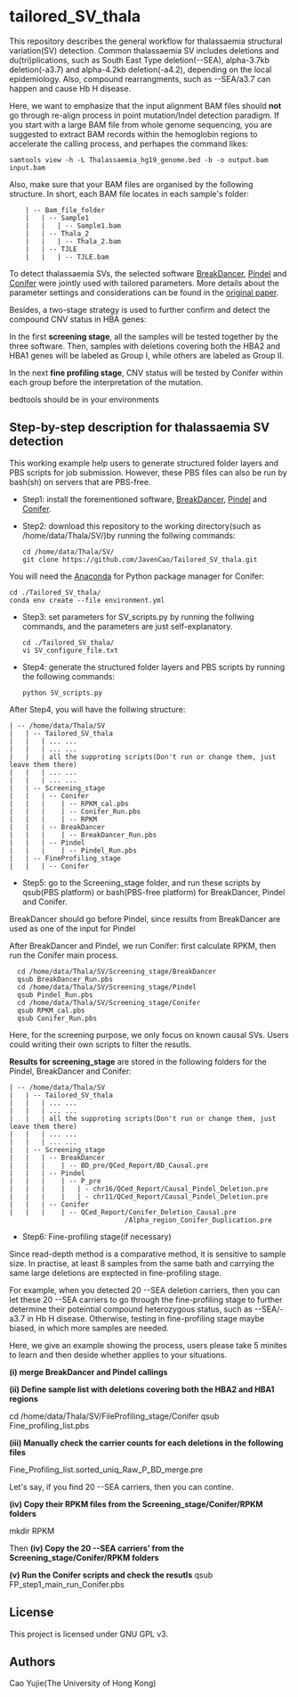 # tailored_SV_thala

This repository describes the general workflow for thalassaemia structural variation(SV) detection. Common thalassaemia SV includes deletions and du(tri)plications, such as South East Type deletion(--SEA), alpha-3.7kb deletion(-a3.7) and alpha-4.2kb deletion(-a4.2), depending on the local epidemiology. Also, compound rearrangments, such as --SEA/a3.7 can happen and cause Hb H disease.

Here, we want to emphasize that the input alignment BAM files should **not** go through re-align process in point mutation/Indel detection paradigm. If you start with a large BAM file from whole genome sequencing, you are suggested to extract BAM records within the hemoglobin regions to accelerate the calling process, and perhapes the command likes:

    samtools view -h -L Thalassaemia_hg19_genome.bed -b -o output.bam input.bam

Also, make sure that your BAM files are organised by the following structure. In short, each BAM file locates in each sample's folder:

        | -- Bam_file_folder
        |   | -- Sample1
        |   |   | -- Sample1.bam
        |   | -- Thala_2
        |   |   | -- Thala_2.bam
        |   | -- TJLE
        |   |   | -- TJLE.bam

To detect thalassaemia SVs, the selected software [BreakDancer](https://github.com/genome/breakdancer), [Pindel](https://github.com/genome/pindel) and [Conifer](http://conifer.sourceforge.net/) were jointly used with tailored parameters. More details about the parameter settings and considerations can be found in the [original paper](blank).

Besides, a two-stage strategy is used to further confirm and detect the compound CNV status in HBA genes:

In the first **screening stage**, all the samples will be tested together by the three software. Then, samples with deletions covering both the HBA2 and HBA1 genes will be labeled as Group I, while others are labeled as Group II.

In the next **fine profiling stage**, CNV status will be tested by Conifer within each group before the interpretation of the mutation.

bedtools should be in your environments

## Step-by-step description for thalassaemia SV detection

This working example help users to generate structured folder layers and PBS scripts for job submission. However, these PBS files can also be run by bash(sh) on servers that are PBS-free.

* Step1: install the forementioned software, [BreakDancer](https://github.com/genome/breakdancer), [Pindel](https://github.com/genome/pindel) and [Conifer](http://conifer.sourceforge.net/).

* Step2: download this repository to the working directory(such as /home/data/Thala/SV/)by running the follwing commands:

      cd /home/data/Thala/SV/
      git clone https://github.com/JavenCao/Tailored_SV_thala.git

You will need the [Anaconda](https://docs.conda.io/en/latest/) for Python package manager for Conifer:

    cd ./Tailored_SV_thala/
    conda env create --file environment.yml

* Step3: set parameters for SV_scripts.py by running the follwing commands, and the parameters are just self-explanatory.

      cd ./Tailored_SV_thala/
      vi SV_configure_file.txt

* Step4: generate the structured folder layers and PBS scripts by running the following commands:

      python SV_scripts.py

After Step4, you will have the follwing structure:

    | -- /home/data/Thala/SV
    |   | -- Tailored_SV_thala
    |   |   | ... ...
    |   |   | ... ...
    |   |   | all the supproting scripts(Don't run or change them, just leave them there)
    |   |   | ... ...
    |   |   | ... ...
    |   | -- Screening_stage
    |   |   | -- Conifer
    |   |   |    | -- RPKM_cal.pbs
    |   |   |    | -- Conifer_Run.pbs
    |   |   |    | -- RPKM
    |   |   | -- BreakDancer
    |   |   |    | -- BreakDancer_Run.pbs
    |   |   | -- Pindel
    |   |   |    | -- Pindel_Run.pbs
    |   | -- FineProfiling_stage
    |   |   | -- Conifer


* Step5: go to the Screening_stage folder, and run these scripts by qsub(PBS platform) or bash(PBS-free platform) for  BreakDancer, Pindel and Conifer.

BreakDancer should go before Pindel, since results from BreakDancer are used as one of the input for Pindel

After BreakDancer and Pindel, we run Conifer: first calculate RPKM, then run the Conifer main process.

      cd /home/data/Thala/SV/Screening_stage/BreakDancer
      qsub BreakDancer_Run.pbs
      cd /home/data/Thala/SV/Screening_stage/Pindel
      qsub Pindel_Run.pbs
      cd /home/data/Thala/SV/Screening_stage/Conifer
      qsub RPKM_cal.pbs
      qsub Conifer_Run.pbs

Here, for the screening purpose, we only focus on known causal SVs. Users could writing their own scripts to filter the resutls.

**Results for screening_stage** are stored in the following folders for the Pindel, BreakDancer and Conifer:

    | -- /home/data/Thala/SV
    |   | -- Tailored_SV_thala
    |   |   | ... ...
    |   |   | ... ...
    |   |   | all the supproting scripts(Don't run or change them, just leave them there)
    |   |   | ... ...
    |   |   | ... ...
    |   | -- Screening_stage
    |   |   | -- BreakDancer
    |   |   |    | -- BD_pre/QCed_Report/BD_Causal.pre
    |   |   | -- Pindel
    |   |   |    | -- P_pre
    |   |   |    |   | - chr16/QCed_Report/Causal_Pindel_Deletion.pre
    |   |   |    |   | - chr11/QCed_Report/Causal_Pindel_Deletion.pre
    |   |   | -- Conifer
    |   |   |    | -- QCed_Report/Conifer_Deletion_Causal.pre
                                 /Alpha_region_Conifer_Duplication.pre

* Step6: Fine-profiling stage(if necessary)

Since read-depth method is a comparative method, it is sensitive to sample size. In practise, at least 8 samples from the same bath and carrying the same large deletions are exptected in fine-profiling stage.

For example, when you detected 20 --SEA deletion carriers, then you can let these 20 --SEA carriers to go through the fine-profiling stage to further determine their poteintial compound heterozygous status, such as --SEA/-a3.7 in Hb H disease. Otherwise, testing in fine-profiling stage maybe biased, in which more samples are needed.

Here, we give an example showing the process, users please take 5 minites to learn and then deside whether applies to your situations.

**(i) merge BreakDancer and Pindel callings**

**(ii) Define sample list with deletions covering both the HBA2 and HBA1 regions**


  cd /home/data/Thala/SV/FileProfiling_stage/Conifer
  qsub Fine_profiling_list.pbs

**(iii) Manually check the carrier counts for each deletions in the following files**

Fine_Profiling_list.sorted_uniq_Raw_P_BD_merge.pre

Let's say, if you find 20 --SEA carriers, then you can contine.

**(iv) Copy their RPKM files from the Screening_stage/Conifer/RPKM folders**

  mkdir RPKM

Then **(iv) Copy the 20 --SEA carriers' from the Screening_stage/Conifer/RPKM folders**

**(v) Run the Conifer scripts and check the resutls**
  qsub FP_step1_main_run_Conifer.pbs

## License

This project is licensed under GNU GPL v3.

## Authors

Cao Yujie(The University of Hong Kong)
